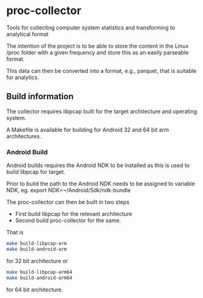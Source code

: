 # proc-collector
Tools for collecting computer system statistics and transforming to analytical format

The intention of the project is to be able to store the content in the Linux /proc folder with a given frequency and store this as an easily parseable format.

This data can then be converted into a format, e.g., parquet, that is suitable for analytics.


## Build information

The collector requires libpcap built for the target architecture and operating system. 


A Makefile is available for building for Android 32 and 64 bit arm architectures. 

### Android Build

Android builds requires the Android NDK to be installed as this is used to build libpcap for target. 

Prior to build the path to the Android NDK needs to be assigned to variable NDK, eg. 
export NDK=~/Android/Sdk/ndk-bundle

The proc-collector can then be built in two steps

- First build libpcap for the relevant architecture
- Second build proc-collector for the same. 

That is 

```bash
make build-libpcap-arm
make build-android-arm
```

for 32 bit architecture or 

```bash
make build-libpcap-arm64
make build-android-arm64
```

for 64 bit architecture.